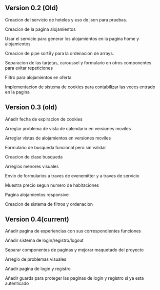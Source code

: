 ## Version 0.2 (Old)
Creacion del servicio de hoteles y uso de json para pruebas.

Creacion de la pagina alojamientos

Usar el servicio para generar los alojamientos en la pagina home y alojamientos

Creacion de pipe sortBy para la ordenacion de arrays.

Separacion de las tarjetas, caroussel y formulario en otros componentes para evitar repeticiones

Filtro para alojamientos en oferta

Implementacion de sistema de cookies para contabilizar las veces entrado en la pagina

## Version 0.3 (old)
Añadir fecha de expiracion de cookies

Arreglar problema de vista de calendario en versiones moviles

Arreglar vistas de alojamientos en versiones moviles

Formulario de busqueda funcional pero sin validar

Creacion de clase busqueda

Arreglos menores visuales

Envio de formularios a traves de evenemitter y a traves de servicio

Muestra precio segun numero de habitaciones

Pagina alojamientos responsive

Creacion de sistema de filtros y ordenacion

## Version 0.4(current)
Añadir pagina de experiencias con sus correspondientes funciones

Añadir sistema de login/registro/logout

Separar componentes de paginas y mejorar maquetado del proyecto

Arreglo de problemas visuales

Añadir pagina de login y registro

Añadir guards para proteger las paginas de login y registro si ya esta autenticado
